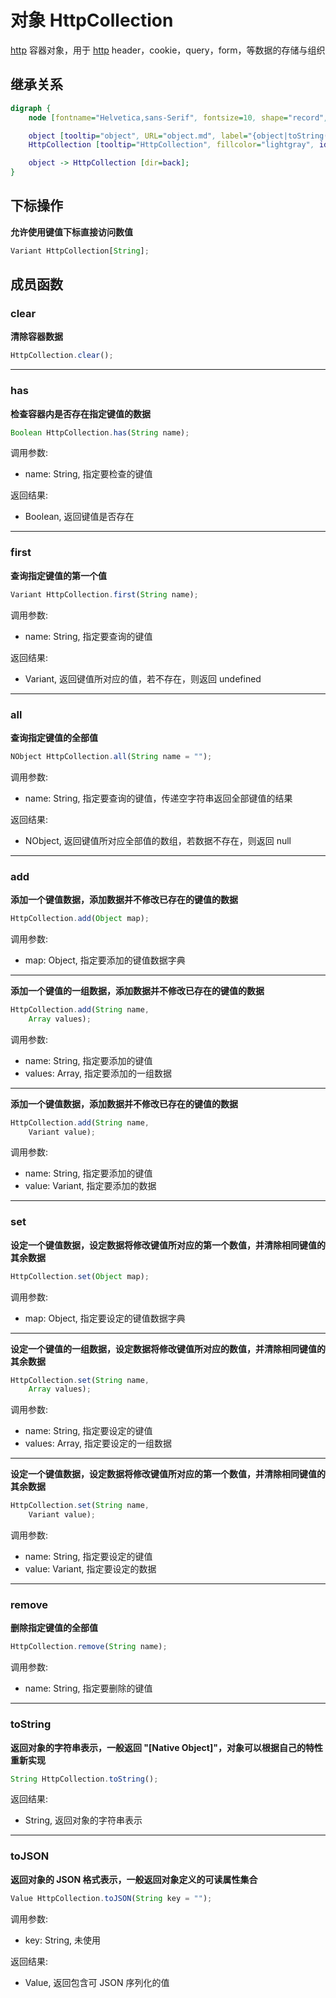 # 对象 HttpCollection
[http](../../module/ifs/http.md) 容器对象，用于 [http](../../module/ifs/http.md) header，cookie，query，form，等数据的存储与组织

## 继承关系
```dot
digraph {
    node [fontname="Helvetica,sans-Serif", fontsize=10, shape="record", style="filled", fillcolor="white"];

    object [tooltip="object", URL="object.md", label="{object|toString()\ltoJSON()\l}"];
    HttpCollection [tooltip="HttpCollection", fillcolor="lightgray", id="me", label="{HttpCollection|operator[String]\l|clear()\lhas()\lfirst()\lall()\ladd()\lset()\lremove()\l}"];

    object -> HttpCollection [dir=back];
}
```

## 下标操作
        
**允许使用键值下标直接访问数值**

```JavaScript
Variant HttpCollection[String];
```

## 成员函数
        
### clear
**清除容器数据**

```JavaScript
HttpCollection.clear();
```

--------------------------
### has
**检查容器内是否存在指定键值的数据**

```JavaScript
Boolean HttpCollection.has(String name);
```

调用参数:
* name: String, 指定要检查的键值

返回结果:
* Boolean, 返回键值是否存在

--------------------------
### first
**查询指定键值的第一个值**

```JavaScript
Variant HttpCollection.first(String name);
```

调用参数:
* name: String, 指定要查询的键值

返回结果:
* Variant, 返回键值所对应的值，若不存在，则返回 undefined

--------------------------
### all
**查询指定键值的全部值**

```JavaScript
NObject HttpCollection.all(String name = "");
```

调用参数:
* name: String, 指定要查询的键值，传递空字符串返回全部键值的结果

返回结果:
* NObject, 返回键值所对应全部值的数组，若数据不存在，则返回 null

--------------------------
### add
**添加一个键值数据，添加数据并不修改已存在的键值的数据**

```JavaScript
HttpCollection.add(Object map);
```

调用参数:
* map: Object, 指定要添加的键值数据字典

--------------------------
**添加一个键值的一组数据，添加数据并不修改已存在的键值的数据**

```JavaScript
HttpCollection.add(String name,
    Array values);
```

调用参数:
* name: String, 指定要添加的键值
* values: Array, 指定要添加的一组数据

--------------------------
**添加一个键值数据，添加数据并不修改已存在的键值的数据**

```JavaScript
HttpCollection.add(String name,
    Variant value);
```

调用参数:
* name: String, 指定要添加的键值
* value: Variant, 指定要添加的数据

--------------------------
### set
**设定一个键值数据，设定数据将修改键值所对应的第一个数值，并清除相同键值的其余数据**

```JavaScript
HttpCollection.set(Object map);
```

调用参数:
* map: Object, 指定要设定的键值数据字典

--------------------------
**设定一个键值的一组数据，设定数据将修改键值所对应的数值，并清除相同键值的其余数据**

```JavaScript
HttpCollection.set(String name,
    Array values);
```

调用参数:
* name: String, 指定要设定的键值
* values: Array, 指定要设定的一组数据

--------------------------
**设定一个键值数据，设定数据将修改键值所对应的第一个数值，并清除相同键值的其余数据**

```JavaScript
HttpCollection.set(String name,
    Variant value);
```

调用参数:
* name: String, 指定要设定的键值
* value: Variant, 指定要设定的数据

--------------------------
### remove
**删除指定键值的全部值**

```JavaScript
HttpCollection.remove(String name);
```

调用参数:
* name: String, 指定要删除的键值

--------------------------
### toString
**返回对象的字符串表示，一般返回 "[Native Object]"，对象可以根据自己的特性重新实现**

```JavaScript
String HttpCollection.toString();
```

返回结果:
* String, 返回对象的字符串表示

--------------------------
### toJSON
**返回对象的 JSON 格式表示，一般返回对象定义的可读属性集合**

```JavaScript
Value HttpCollection.toJSON(String key = "");
```

调用参数:
* key: String, 未使用

返回结果:
* Value, 返回包含可 JSON 序列化的值

